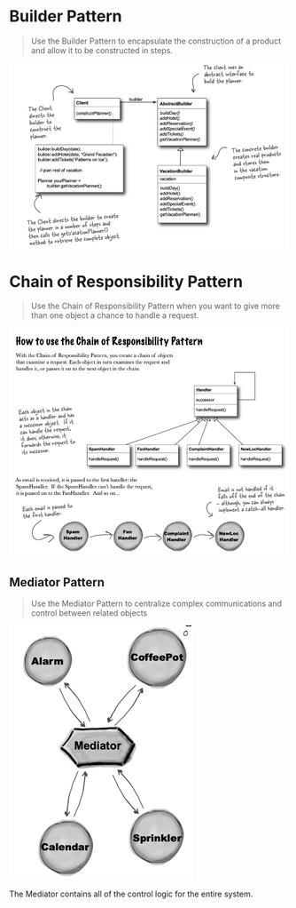 # Builder Pattern

> Use the Builder Pattern to encapsulate the construction of a product and allow it to be constructed in steps.

![img.png](../images/builder-pattern.png)

# Chain of Responsibility Pattern

> Use the Chain of Responsibility Pattern when you want to give more than one object a chance to handle a request.

![img.png](../images/cop.png)

## Mediator Pattern

> Use the Mediator Pattern to centralize complex communications and control between related objects

![img.png](../images/mediator.png)

The Mediator contains all of the control logic for the entire system.